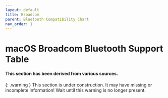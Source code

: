 ```yaml
---
layout: default
title: Broadcom
parent: Bluetooth Compatibility Chart
nav_order: 1
---
```


# macOS Broadcom Bluetooth Support Table
#### This section has been derived from various sources.

{: .warning }
This section is under construction. It may have missing or incomplete information! Wait until this warning is no longer present.